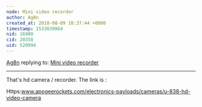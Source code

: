 ```yaml
---
node: Mini video recorder
author: Ag8n
created_at: 2018-08-09 18:37:44 +0000
timestamp: 1533839864
nid: 16900
cid: 20358
uid: 520994
---
```




[Ag8n](../profile/Ag8n) replying to: [Mini video recorder](../notes/Ag8n/08-09-2018/mini-video-recorder)

----
That's hd camera / recorder.  The link is :

Https:www.apogeerockets.com/electronics-payloads/cameras/u-838-hd-video-camera
